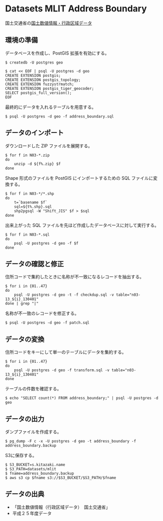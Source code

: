 Datasets MLIT Address Boundary
==============================

国土交通省の[国土数値情報・行政区域データ](http://nlftp.mlit.go.jp/ksj/gml/datalist/KsjTmplt-N03.html)

## 環境の準備

データベースを作成し、PostGIS 拡張を有効にする。

    $ createdb -U postgres geo

    $ cat << EOF | psql -U postgres -d geo
    CREATE EXTENSION postgis;
    CREATE EXTENSION postgis_topology;
    CREATE EXTENSION fuzzystrmatch;
    CREATE EXTENSION postgis_tiger_geocoder;
    SELECT postgis_full_version();
    EOF

最終的にデータを入れるテーブルを用意する。

    $ psql -U postgres -d geo -f address_boundary.sql


## データのインポート

ダウンロードした ZIP ファイルを展開する。

    $ for f in N03-*.zip
    do
        unzip -d ${f%.zip} $f
    done

Shape 形式のファイルを PostGIS にインポートするための SQL ファイルに変換する。

    $ for f in N03-*/*.shp
    do
        t=`basename $f`
        sql=${t%.shp}.sql
        shp2pgsql -W "Shift_JIS" $f > $sql
    done

出来上がった SQL ファイルを先ほど作成したデータベースに対して実行する。

    $ for f in N03-*.sql
    do
        psql -U postgres -d geo -f $f
    done

## データの確認と修正

住所コードで集約したときに名称が不一致になるレコードを抽出する。

    $ for i in {01..47}
    do
        psql -U postgres -d geo -t -f checkdup.sql -v table="n03-13_${i}_130401"
    done | grep "|"

名称が不一致のレコードを修正する。

    $ psql -U postgres -d geo -f patch.sql

## データの変換

住所コードをキーにして単一のテーブルにデータを集約する。

    $ for i in {01..47}
    do
        psql -U postgres -d geo -f transform.sql -v table="n03-13_${i}_130401"
    done

テーブルの件数を確認する。

    $ echo "SELECT count(*) FROM address_boundary;" | psql -U postgres -d geo

## データの出力

ダンプファイルを作成する。

    $ pg_dump -F c -x -U postgres -d geo -t address_boundary -f address_boundary.backup

S3に保存する。

    $ S3_BUCKET=s.kitazaki.name
    $ S3_PATH=datasets/mlit
    $ fname=address_boundary.backup
    $ aws s3 cp $fname s3://$S3_BUCKET/$S3_PATH/$fname


## データの出典

* 「国土数値情報（行政区域データ）　国土交通省」
* 平成２５年度データ

